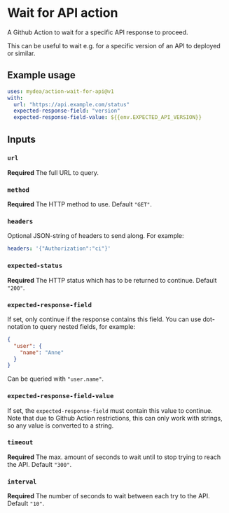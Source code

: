 # Wait for API action

A Github Action to wait for a specific API response to proceed.

This can be useful to wait e.g. for a specific version of an API to deployed or similar.

## Example usage

```yml
uses: mydea/action-wait-for-api@v1
with:
  url: "https://api.example.com/status"
  expected-response-field: "version"
  expected-response-field-value: ${{env.EXPECTED_API_VERSION}}
```  

## Inputs

### `url`

**Required** The full URL to query.

### `method`

**Required** The HTTP method to use. Default `"GET"`.

### `headers`

Optional JSON-string of headers to send along. For example:

```yml
headers: '{"Authorization":"ci"}'
```

### `expected-status`

**Required** The HTTP status which has to be returned to continue. Default `"200"`.

### `expected-response-field`

If set, only continue if the response contains this field. You can use dot-notation to query nested fields, for example:

```json
{
  "user": {
    "name": "Anne"
  }
}
```

Can be queried with `"user.name"`.

### `expected-response-field-value`

If set, the `expected-response-field` must contain this value to continue. Note that due to Github Action restrictions, this can only work with strings, so any value is converted to a string.

### `timeout`

**Required** The max. amount of seconds to wait until to stop trying to reach the API. Default `"300"`.

### `interval`

**Required** The number of seconds to wait between each try to the API. Default `"10"`.


